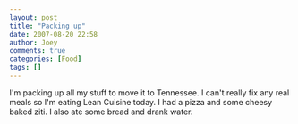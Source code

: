 ```yaml
---
layout: post
title: "Packing up"
date: 2007-08-20 22:58
author: Joey
comments: true
categories: [Food]
tags: []
---
```

I'm packing up all my stuff to move it to Tennessee. I can't really fix any real meals so I'm eating Lean Cuisine today. I had a pizza and some cheesy baked ziti. I also ate some bread and drank water.
